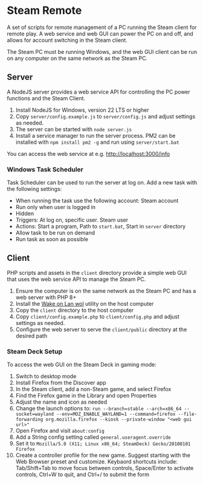# Steam Remote

A set of scripts for remote management of a PC running the Steam client for
remote play. A web service and web GUI can power the PC on and off, and allows
for account switching in the Steam client.

The Steam PC must be running Windows, and the web GUI client can be run on any
computer on the same network as the Steam PC.

## Server

A NodeJS server provides a web service API for controlling the PC power
functions and the Steam Client.

  1. Install NodeJS for Windows, version 22 LTS or higher
  2. Copy `server/config.example.js` to `server/config.js` and adjust settings
     as needed.
  3. The server can be started with `node server.js`
  4. Install a service manager to run the server process. PM2 can be installed
     with `npm install pm2 -g` and run using `server/start.bat`

You can access the web service at e.g.
[http://localhost:3000/info](http://localhost:3000/info)

### Windows Task Scheduler

Task Scheduler can be used to run the server at log on. Add a new task with the
following settings:

  * When running the task use the following account: Steam account
  * Run only when user is logged in
  * Hidden
  * Triggers: At log on, specific user. Steam user
  * Actions: Start a program, Path to `start.bat`, Start in `server` directory
  * Allow task to be run on demand
  * Run task as soon as possible

## Client

PHP scripts and assets in the `client` directory provide a simple web GUI that
uses the web service API to manage the Steam PC.

  1. Ensure the computer is on the same network as the Steam PC and has a web
     server with  PHP 8+
  2. Install the [Wake on Lan wol](https://sourceforge.net/projects/wake-on-lan/)
     utility on the host computer
  3. Copy the `client` directory to the host computer
  4. Copy `client/config.example.php` to `client/config.php` and adjust
     settings as needed.
  5. Configure the web server to serve the `client/public` directory at the
     desired path

### Steam Deck Setup

To access the web GUI on the Steam Deck in gaming mode:

  1. Switch to desktop mode
  2. Install Firefox from the Discover app
  3. In the Steam client, add a non-Steam game, and select Firefox
  4. Find the Firefox game in the Library and open Properties
  5. Adjust the name and icon as needed
  6. Change the launch options to: `run --branch=stable --arch=x86_64 --socket=wayland --env=MOZ_ENABLE_WAYLAND=1 --command=firefox --file-forwarding org.mozilla.firefox --kiosk --private-window "<web gui url>"`
  7. Open Firefox and visit `about:config`
  8. Add a String config setting called `general.useragent.override`
  9. Set it to `Mozilla/5.0 (X11; Linux x86_64; SteamDeck) Gecko/20100101 Firefox`
  10. Create a controller profile for the new game. Suggest starting with the
      Web Browser preset and customize. Keybaord shortcuts include:
      Tab/Shift+Tab to move focus between controls, Space/Enter to activate
      controls, Ctrl+W to quit, and Ctrl+/ to submit the form
